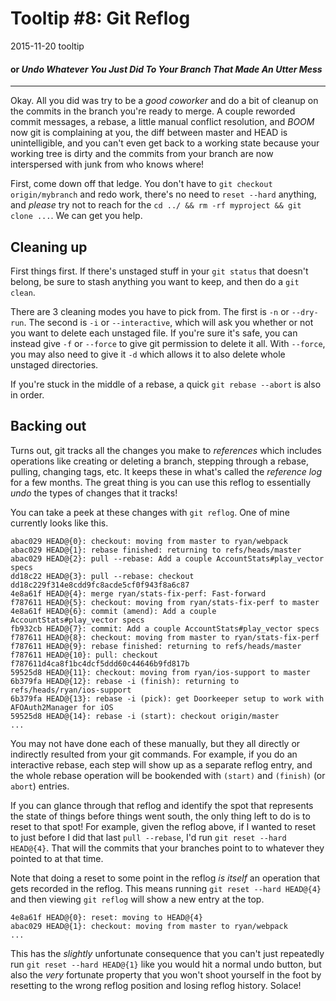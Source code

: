 # Tooltip #8: Git Reflog

<date>2015-11-20</date>
<tags>tooltip</tags>

#### or _Undo Whatever You Just Did To Your Branch That Made An Utter Mess_ ####

---

Okay. All you did was try to be a _good coworker_ and do a bit of cleanup on the commits in the branch you're ready to merge. A couple reworded commit messages, a rebase, a little manual conflict resolution, and _BOOM_ now git is complaining at you, the diff between master and HEAD is unintelligible, and you can't even get back to a working state because your working tree is dirty and the commits from your branch are now interspersed with junk from who knows where!

First, come down off that ledge. You don't have to `git checkout origin/mybranch` and redo work, there's no need to `reset --hard` anything, and _please_ try not to reach for the `cd ../ && rm -rf myproject && git clone ...`. We can get you help.

## Cleaning up ##

First things first. If there's unstaged stuff in your `git status` that doesn't belong, be sure to stash anything you want to keep, and then do a `git clean`.

There are 3 cleaning modes you have to pick from. The first is `-n` or `--dry-run`. The second is `-i` or `--interactive`, which will ask you whether or not you want to delete each unstaged file. If you're sure it's safe, you can instead give `-f` or `--force` to give git permission to delete it all. With `--force`, you may also need to give it `-d` which allows it to also delete whole unstaged directories.

If you're stuck in the middle of a rebase, a quick `git rebase --abort` is also in order.

## Backing out ##

Turns out, git tracks all the changes you make to _references_ which includes operations like creating or deleting a branch, stepping through a rebase, pulling, changing tags, etc. It keeps these in what's called the _reference log_ for a few months. The great thing is you can use this reflog to essentially _undo_ the types of changes that it tracks!

You can take a peek at these changes with `git reflog`. One of mine currently looks like this.

```
abac029 HEAD@{0}: checkout: moving from master to ryan/webpack
abac029 HEAD@{1}: rebase finished: returning to refs/heads/master
abac029 HEAD@{2}: pull --rebase: Add a couple AccountStats#play_vector specs
dd18c22 HEAD@{3}: pull --rebase: checkout dd18c229f314e8cdd9fc8acde5cf0f943f8a6c87
4e8a61f HEAD@{4}: merge ryan/stats-fix-perf: Fast-forward
f787611 HEAD@{5}: checkout: moving from ryan/stats-fix-perf to master
4e8a61f HEAD@{6}: commit (amend): Add a couple AccountStats#play_vector specs
fb932cb HEAD@{7}: commit: Add a couple AccountStats#play_vector specs
f787611 HEAD@{8}: checkout: moving from master to ryan/stats-fix-perf
f787611 HEAD@{9}: rebase finished: returning to refs/heads/master
f787611 HEAD@{10}: pull: checkout f787611d4ca8f1bc4dcf5ddd60c44646b9fd817b
59525d8 HEAD@{11}: checkout: moving from ryan/ios-support to master
6b379fa HEAD@{12}: rebase -i (finish): returning to refs/heads/ryan/ios-support
6b379fa HEAD@{13}: rebase -i (pick): get Doorkeeper setup to work with AFOAuth2Manager for iOS
59525d8 HEAD@{14}: rebase -i (start): checkout origin/master
...
```

You may not have done each of these manually, but they all directly or indirectly resulted from your git commands. For example, if you do an interactive rebase, each step will show up as a separate reflog entry, and the whole rebase operation will be bookended with `(start)` and `(finish)` (or `abort`) entries.

If you can glance through that reflog and identify the spot that represents the state of things before things went south, the only thing left to do is to reset to that spot! For example, given the reflog above, if I wanted to reset to just before I did that last `pull --rebase`, I'd run `git reset --hard HEAD@{4}`. That will the commits that your branches point to to whatever they pointed to at that time.

Note that doing a reset to some point in the reflog _is itself_ an operation that gets recorded in the reflog. This means running `git reset --hard HEAD@{4}` and then viewing `git reflog` will show a new entry at the top.

```
4e8a61f HEAD@{0}: reset: moving to HEAD@{4}
abac029 HEAD@{1}: checkout: moving from master to ryan/webpack
...
```

This has the _slightly_ unfortunate consequence that you can't just repeatedly run `git reset --hard HEAD@{1}` like you would hit a normal undo button, but also the _very_ fortunate property that you won't shoot yourself in the foot by resetting to the wrong reflog position and losing reflog history. Solace!
